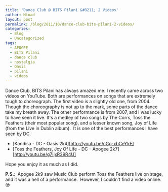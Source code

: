 ```yaml
---
title: 'Dance Club @ BITS Pilani &#8211; 2 Videos'
author: Ninad
layout: post
permalink: /blog/2011/10/dance-club-bits-pilani-2-videos/
categories:
  - Blog
  - Uncategorized
tags:
  - APOGEE
  - BITS Pilani
  - dance club
  - nostalgia
  - Oasis
  - pilani
  - videos
---
```

Dance Club, BITS Pilani has always amazed me. I recently came across two videos on YouTube. Both are performances on songs that are extremely tough to choreograph. The first video is a slightly old one, from 2004. Though the choreography is not up to the mark, some parts of the dance take my breath away. The other performance is from 2007, and I was lucky to have seen it live. It's a medley of two songs by The Corrs, Toss the Feathers (their most popular song), and a lesser known song, Joy of Life (from the Live in Dublin album).  It is one of the best performances I have seen by DC.

  * [Kandisa - DC - Oasis 2k4][http://youtu.be/cGq-xbCeYkE]
  * [Toss the Feathers, Joy Of Life - DC - Apogee 2k7][http://youtu.be/g7IjxR39R4U]

Hope you enjoy it as much as I did.

**P.S.**:  Apogee 2k9 saw Music Club perform Toss the Feathers live on stage, and it was a hell of a performance.  However, I couldn't find a video online. :unamused:
